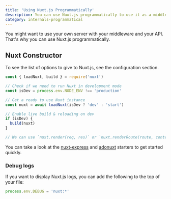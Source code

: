 ```yaml
---
title: 'Using Nuxt.js Programmatically'
description: You can use Nuxt.js programmatically to use it as a middleware giving you the freedom of creating your own server for rendering your web applications.
category: internals-programmatical
---
```


You might want to use your own server with your middleware and your API. That's why you can use Nuxt.js programmatically.

## Nuxt Constructor

To see the list of options to give to Nuxt.js, see the configuration section.

```js
const { loadNuxt, build } = require('nuxt')

// Check if we need to run Nuxt in development mode
const isDev = process.env.NODE_ENV !== 'production'

// Get a ready to use Nuxt instance
const nuxt = await loadNuxt(isDev ? 'dev' : 'start')

// Enable live build & reloading on dev
if (isDev) {
  build(nuxt)
}

// We can use `nuxt.render(req, res)` or `nuxt.renderRoute(route, context)`
```

You can take a look at the [nuxt-express](https://github.com/nuxt/express) and [adonuxt](https://github.com/nuxt/adonuxt) starters to get started quickly.

### Debug logs

If you want to display Nuxt.js logs, you can add the following to the top of your file:

```js
process.env.DEBUG = 'nuxt:*'
```
